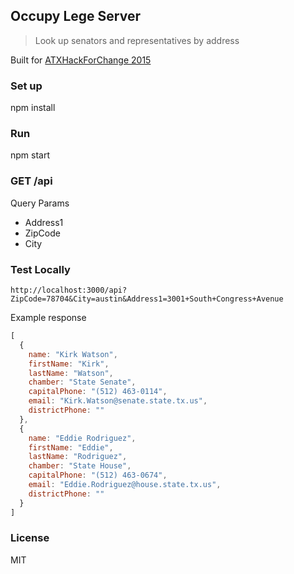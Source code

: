 Occupy Lege Server
---

> Look up senators and representatives by address

Built for [ATXHackForChange 2015](atxhackforchange.org)

### Set up

npm install

### Run

npm start

### GET /api

Query Params

* Address1
* ZipCode
* City

### Test Locally

```
http://localhost:3000/api?ZipCode=78704&City=austin&Address1=3001+South+Congress+Avenue
```

Example response

```js
[
  {
    name: "Kirk Watson",
    firstName: "Kirk",
    lastName: "Watson",
    chamber: "State Senate",
    capitalPhone: "(512) 463-0114",
    email: "Kirk.Watson@senate.state.tx.us",
    districtPhone: ""
  },
  {
    name: "Eddie Rodriguez",
    firstName: "Eddie",
    lastName: "Rodriguez",
    chamber: "State House",
    capitalPhone: "(512) 463-0674",
    email: "Eddie.Rodriguez@house.state.tx.us",
    districtPhone: ""
  }
]
```

### License

MIT
